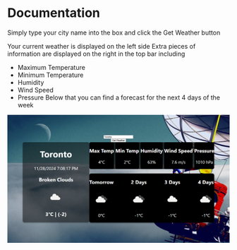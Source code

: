 # Documentation

Simply type your city name into the box and click the Get Weather button

Your current weather is displayed on the left side
Extra pieces of information are displayed on the right in the top bar including
- Maximum Temperature
- Minimum Temperature
- Humidity
- Wind Speed
- Pressure
Below that you can find a forecast for the next 4 days of the week

![Screenshot of app in use](./public/example.png)